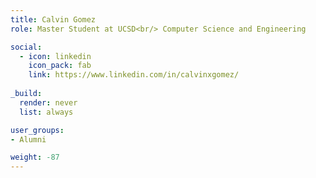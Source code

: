 ```yaml
---
title: Calvin Gomez
role: Master Student at UCSD<br/> Computer Science and Engineering

social:
  - icon: linkedin
    icon_pack: fab
    link: https://www.linkedin.com/in/calvinxgomez/
    
_build:
  render: never
  list: always

user_groups:
- Alumni

weight: -87
---
```

